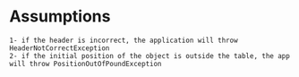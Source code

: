 # Assumptions
	1- if the header is incorrect, the application will throw HeaderNotCorrectException
	2- if the initial position of the object is outside the table, the app will throw PositionOutOfPoundException	
